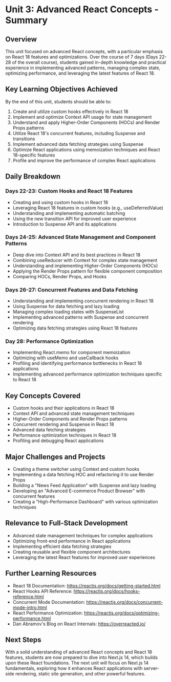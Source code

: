 # Unit 3: Advanced React Concepts - Summary

## Overview
This unit focused on advanced React concepts, with a particular emphasis on React 18 features and optimizations. Over the course of 7 days (Days 22-28 of the overall course), students gained in-depth knowledge and practical experience in implementing advanced patterns, managing complex state, optimizing performance, and leveraging the latest features of React 18.

## Key Learning Objectives Achieved
By the end of this unit, students should be able to:
1. Create and utilize custom hooks effectively in React 18
2. Implement and optimize Context API usage for state management
3. Understand and apply Higher-Order Components (HOCs) and Render Props patterns
4. Utilize React 18's concurrent features, including Suspense and transitions
5. Implement advanced data fetching strategies using Suspense
6. Optimize React applications using memoization techniques and React 18-specific features
7. Profile and improve the performance of complex React applications

## Daily Breakdown

### Days 22-23: Custom Hooks and React 18 Features
- Creating and using custom hooks in React 18
- Leveraging React 18 features in custom hooks (e.g., useDeferredValue)
- Understanding and implementing automatic batching
- Using the new transition API for improved user experience
- Introduction to Suspense API and its applications

### Days 24-25: Advanced State Management and Component Patterns
- Deep dive into Context API and its best practices in React 18
- Combining useReducer with Context for complex state management
- Understanding and implementing Higher-Order Components (HOCs)
- Applying the Render Props pattern for flexible component composition
- Comparing HOCs, Render Props, and Hooks

### Days 26-27: Concurrent Features and Data Fetching
- Understanding and implementing concurrent rendering in React 18
- Using Suspense for data fetching and lazy loading
- Managing complex loading states with SuspenseList
- Implementing advanced patterns with Suspense and concurrent rendering
- Optimizing data fetching strategies using React 18 features

### Day 28: Performance Optimization
- Implementing React.memo for component memoization
- Optimizing with useMemo and useCallback hooks
- Profiling and identifying performance bottlenecks in React 18 applications
- Implementing advanced performance optimization techniques specific to React 18

## Key Concepts Covered
- Custom hooks and their applications in React 18
- Context API and advanced state management techniques
- Higher-Order Components and Render Props patterns
- Concurrent rendering and Suspense in React 18
- Advanced data fetching strategies
- Performance optimization techniques in React 18
- Profiling and debugging React applications

## Major Challenges and Projects
- Creating a theme switcher using Context and custom hooks
- Implementing a data fetching HOC and refactoring it to use Render Props
- Building a "News Feed Application" with Suspense and lazy loading
- Developing an "Advanced E-commerce Product Browser" with concurrent features
- Creating a "High-Performance Dashboard" with various optimization techniques

## Relevance to Full-Stack Development
- Advanced state management techniques for complex applications
- Optimizing front-end performance in React applications
- Implementing efficient data fetching strategies
- Creating reusable and flexible component architectures
- Leveraging the latest React features for improved user experiences

## Further Learning Resources
- React 18 Documentation: https://reactjs.org/docs/getting-started.html
- React Hooks API Reference: https://reactjs.org/docs/hooks-reference.html
- Concurrent Mode Documentation: https://reactjs.org/docs/concurrent-mode-intro.html
- React Performance Optimization: https://reactjs.org/docs/optimizing-performance.html
- Dan Abramov's Blog on React Internals: https://overreacted.io/

## Next Steps
With a solid understanding of advanced React concepts and React 18 features, students are now prepared to dive into Next.js 14, which builds upon these React foundations. The next unit will focus on Next.js 14 fundamentals, exploring how it enhances React applications with server-side rendering, static site generation, and other powerful features.


